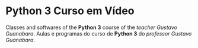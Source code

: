 # Python 3 Curso em Vídeo
Classes and softwares of the **Python 3** course of the *teacher Gustavo Guanabara*. 
Aulas e programas do curso de **Python 3** do *professor Gustavo Guanabara*.
